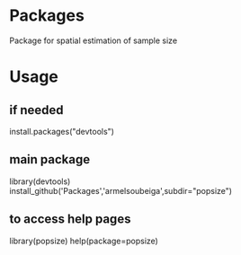 # Packages
Package for spatial estimation of  sample size 

# Usage

## if needed
install.packages("devtools")

## main package
library(devtools)
install_github('Packages','armelsoubeiga',subdir="popsize")

## to access help pages
library(popsize)
help(package=popsize)

